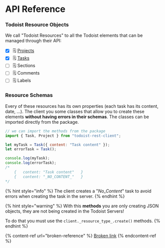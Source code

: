# API Reference

### Todoist Resource Objects

We call "Todoist Resources" to all the Todoist elements that can be managed through their API:

* [x] 🗒 [Projects](broken-reference)
* [x] 🗒 [Tasks](tasks/)
* [ ] 🗒 Sections
* [ ] 🗒 Comments
* [ ] 🗒 Labels

### Resource Schemas

Every of these resources has its own properties (each task has its content, date, ...). The client you some classes that allow you to create these elements **without having errors in their schemas**. The classes can be imported directly from the package.

```javascript
// we can import the methods from the package
import { Task, Project } from "todoist-rest-client";

let myTask = Task({ content: "Task content" });
let errorTask = Task();

console.log(myTask);
console.log(errorTask);
/*
    {   content: "Task content"   }
    {   content: "_NO_CONTENT_"   }
*/
```

{% hint style="info" %}
The client creates a "_No\_Content_" task to avoid errors when creating the task in the server.
{% endhint %}

{% hint style="warning" %}
With this **methods** you are only creating JSON objects, they are not being created in the Todoist Servers!

To do that you must use the `client._resource_type_.create()` methods.
{% endhint %}

{% content-ref url="broken-reference" %}
[Broken link](broken-reference)
{% endcontent-ref %}
